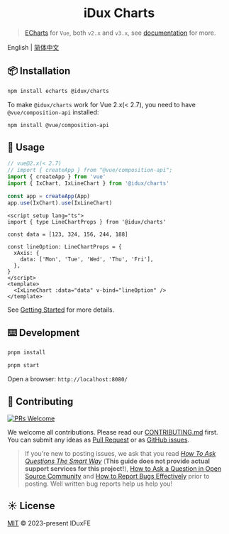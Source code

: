<h1 align="center">iDux Charts</h1>


> [ECharts](https://echarts.apache.org/) for `Vue`, both `v2.x` and `v3.x`, see [documentation](https://charts.idux.site) for more.

English | [简体中文](README.zh.md)

## 📦 Installation

```bash
npm install echarts @idux/charts
```

To make `@idux/charts` work for Vue 2.x(< 2.7), you need to have `@vue/composition-api` installed:

```sh
npm install @vue/composition-api
```

## 🔨 Usage

```ts
// vue@2.x(< 2.7)
// import { createApp } from "@vue/composition-api";
import { createApp } from 'vue'
import { IxChart, IxLineChart } from '@idux/charts'

const app = createApp(App)
app.use(IxChart).use(IxLineChart)
```

```vue
<script setup lang="ts">
import { type LineChartProps } from '@idux/charts'

const data = [123, 324, 156, 244, 188]

const lineOption: LineChartProps = {
  xAxis: {
    data: ['Mon', 'Tue', 'Wed', 'Thu', 'Fri'],
  },
}
</script>
<template>
  <IxLineChart :data="data" v-bind="lineOption" />
</template>
```

See [Getting Started](https://idux.site/guide/getting-started/en) for more details.

## ⌨️ Development

```bash
pnpm install

pnpm start
```

Open a browser: `http://localhost:8080/`

## 🤝 Contributing

[![PRs Welcome](https://img.shields.io/badge/PRs-welcome-brightgreen.svg)](https://github.com/IDuxFE/idux-charts/pulls)

We welcome all contributions. Please read our [CONTRIBUTING.md](https://github.com/IDuxFE/idux/blob/main/packages/site/src/docs/Contributing.en.md) first. You can submit any ideas as [Pull Request](https://github.com/IDuxFE/idux-charts/pulls) or as [GitHub issues](https://github.com/IDuxFE/idux-charts/issues).

> If you're new to posting issues, we ask that you read [_How To Ask Questions The Smart Way_](http://www.catb.org/~esr/faqs/smart-questions.html) (**This guide does not provide actual support services for this project!**), [How to Ask a Question in Open Source Community](https://github.com/seajs/seajs/issues/545) and [How to Report Bugs Effectively](http://www.chiark.greenend.org.uk/~sgtatham/bugs.html) prior to posting. Well written bug reports help us help you!

## ☀️ License

[MIT](https://github.com/IDuxFE/idux/blob/main/LICENSE) © 2023-present IDuxFE
